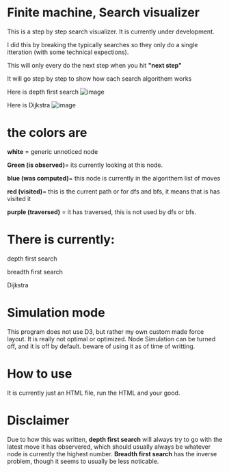 # Finite machine, Search visualizer 

This is a step by step search visualizer. It is currently under development. 

I did this by breaking the typically searches so they only do a single itteration (with some technical expections).

This will only every do the next step when you hit **"next step"**



It will go step by step to show how each search algorithem works

Here is depth first search
![image](https://user-images.githubusercontent.com/104032269/227746005-1c608ac0-056a-4f57-9fb9-2a6452b68261.png)

Here is Dijkstra
![image](https://user-images.githubusercontent.com/104032269/228747774-138e5850-ac7e-46e4-8b31-158163255a22.png)

# the colors are
**white** = generic unnoticed node

**Green (is observed)**= its currently looking at this node.

**blue (was computed)**= this node is currently in the algorithem list of moves

**red (visited)**= this is the current path or for dfs and bfs, it means that is has visited it

**purple (traversed)** = it has traversed, this is not used by dfs or bfs. 




# There is currently:
depth first search

breadth first search

Dijkstra


# Simulation mode

This program does not use D3, but rather my own custom made force layout. It is really not optimal or optimized. Node Simulation can be turned off, and it is off by default. beware of using it as of time of writting.

# How to use

It is currently just an HTML file, run the HTML and your good.

# Disclaimer


Due to how this was written, **depth first search** will always try to go with the latest move it has observered, which should usually always be whatever node is currently the highest number. **Breadth first search** has the inverse problem, though it seems to usually be less noticable.
